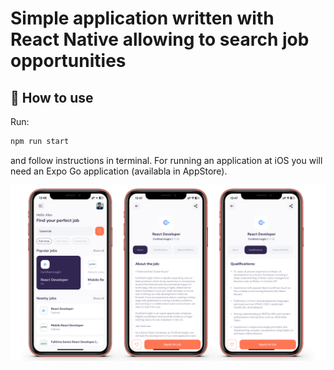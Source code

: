 # Simple application written with React Native allowing to search job opportunities

## 🚀 How to use

Run:

```sh
npm run start
```

and follow instructions in terminal.
For running an application at iOS you will need an Expo Go application (availabla in AppStore).

![iOS screens](job_search_react_native.png)
